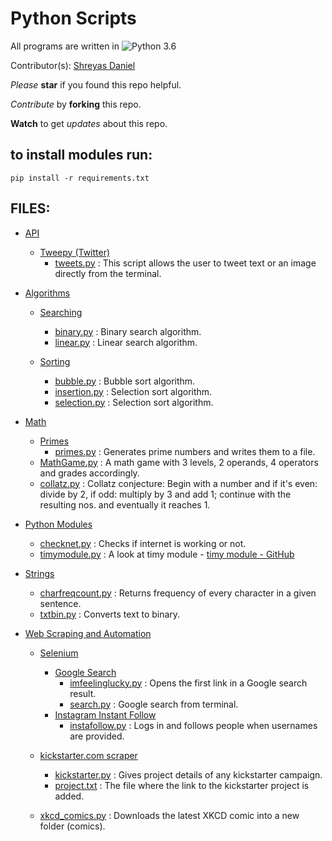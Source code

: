 # Python Scripts

All programs are written in ![Python 3.6](https://img.shields.io/badge/Python-3.5-yellow.svg)

Contributor(s): [Shreyas Daniel](https://github.com/shreydan)

_Please_ **star** if you found this repo helpful. 

_Contribute_ by **forking** this repo.

**Watch** to get _updates_ about this repo.

## to install modules run:

` pip install -r requirements.txt `

## FILES:

- [API](https://github.com/shreydan/Python/tree/master/code/API)  
  * [Tweepy (Twitter)](https://github.com/shreydan/Python/tree/master/code/API/Tweepy%20(Twitter))
      - [tweets.py](https://github.com/shreydan/Python/blob/master/code/API/Tweepy%20(Twitter)/tweets.py)
      : This script allows the user to tweet text or an image directly from the terminal.

- [Algorithms](https://github.com/shreydan/Python/tree/master/code/Algorithms)
  * [Searching](https://github.com/shreydan/Python/tree/master/code/Algorithms/Searching)
      - [binary.py](https://github.com/shreydan/Python/blob/master/code/Algorithms/Searching/binary.py)
      : Binary search algorithm.
      - [linear.py](https://github.com/shreydan/Python/blob/master/code/Algorithms/Searching/linear.py)
      : Linear search algorithm.
      
  * [Sorting](https://github.com/shreydan/Python/tree/master/code/Algorithms/Sorting)
      - [bubble.py](https://github.com/shreydan/Python/blob/master/code/Algorithms/Sorting/bubble.py)
      : Bubble sort algorithm.
      - [insertion.py](https://github.com/shreydan/Python/blob/master/code/Algorithms/Sorting/insertion.py)
      : Selection sort algorithm.
      - [selection.py](https://github.com/shreydan/Python/blob/master/code/Algorithms/Sorting/selection.py)
      : Selection sort algorithm.
    
- [Math](https://github.com/shreydan/Python/tree/master/code/Math)
  * [Primes](https://github.com/shreydan/Python/tree/master/code/Math/Primes)
    - [primes.py](https://github.com/shreydan/Python/blob/master/code/Math/Primes/primes.py)
    : Generates prime numbers and writes them to a file.
  * [MathGame.py](https://github.com/shreydan/Python/blob/master/code/Math/MathGame.py)
  : A math game with 3 levels, 2 operands, 4 operators and grades accordingly.
  * [collatz.py](https://github.com/shreydan/Python/blob/master/code/Math/collatz.py)
  : Collatz conjecture: Begin with a number and if it's even: divide by 2, if odd: multiply by 3 and add 1; continue with the resulting nos. and eventually it reaches 1.
  
- [Python Modules](https://github.com/shreydan/Python/tree/master/code/Python%20Modules)
  * [checknet.py](https://github.com/shreydan/Python/blob/master/code/Python%20Modules/checknet.py)
  : Checks if internet is working or not.
  * [timymodule.py](https://github.com/shreydan/Python/blob/master/code/Python%20Modules/timymodule.py)
  : A look at timy module - [timy module - GitHub](https://github.com/ramonsaraiva/timy)
  
- [Strings](https://github.com/shreydan/Python/tree/master/code/Strings)
  * [charfreqcount.py](https://github.com/shreydan/Python/blob/master/code/Strings/charfreqcount.py)
  : Returns frequency of every character in a given sentence.
  * [txtbin.py](https://github.com/shreydan/Python/blob/master/code/Strings/txtbin.py)
  : Converts text to binary.
  
- [Web Scraping and Automation](https://github.com/shreydan/Python/tree/master/code/Web%20Scraping%20and%20Automation)
  * [Selenium](https://github.com/shreydan/Python/tree/master/code/Web%20Scraping%20and%20Automation/Selenium)
    - [Google Search](https://github.com/shreydan/Python/tree/master/code/Web%20Scraping%20and%20Automation/Selenium/Google%20Search)
      + [imfeelinglucky.py](https://github.com/shreydan/Python/blob/master/code/Web%20Scraping%20and%20Automation/Selenium/Google%20Search/imfeelinglucky.py)
      : Opens the first link in a Google search result.
      + [search.py](https://github.com/shreydan/Python/blob/master/code/Web%20Scraping%20and%20Automation/Selenium/Google%20Search/search.py)
      : Google search from terminal.
    - [Instagram Instant Follow](https://github.com/shreydan/Python/tree/master/code/Web%20Scraping%20and%20Automation/Selenium/Instagram%20Instant%20Follow)
      + [instafollow.py](https://github.com/shreydan/Python/blob/master/code/Web%20Scraping%20and%20Automation/Selenium/Instagram%20Instant%20Follow/instafollow.py)
      : Logs in and follows people when usernames are provided.
   * [kickstarter.com scraper](https://github.com/shreydan/Python/tree/master/code/Web%20Scraping%20and%20Automation/kickstarter.com%20scraper)
     - [kickstarter.py](https://github.com/shreydan/Python/blob/master/code/Web%20Scraping%20and%20Automation/kickstarter.com%20scraper/kickstarter.py)
     : Gives project details of any kickstarter campaign.
     - [project.txt](https://github.com/shreydan/Python/blob/master/code/Web%20Scraping%20and%20Automation/kickstarter.com%20scraper/project.txt)
     : The file where the link to the kickstarter project is added. 
     
   * [xkcd_comics.py](https://github.com/shreydan/Python/blob/master/code/Web%20Scraping%20and%20Automation/xkcd_comics.py)
   : Downloads the latest XKCD comic into a new folder (comics).
   
